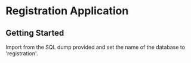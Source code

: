 # Registration Application

## Getting Started

Import from the SQL dump provided and
set the name of the database to 'registration'.
